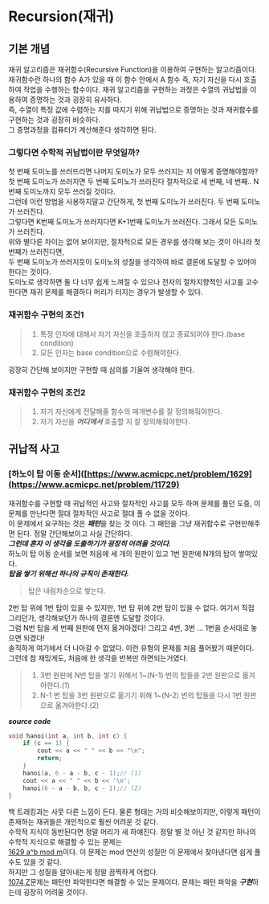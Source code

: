 # Recursion(재귀)
## 기본 개념
재귀 알고리즘은 재귀함수(Recursive Function)을 이용하여 구현하는 알고리즘이다.
재귀함수란 하나의 함수 A가 있을 때 이 함수 안에서 A 함수 즉, 자기 자신을 다시 호출하여 작업을 수행하는 함수이다. 
재귀 알고리즘을 구현하는 과정은 수열의 귀납법을 이용하여 증명하는 것과 굉장히 유사하다.    
즉, 수열이 특정 값에 수렴하는 지를 따지기 위해 귀납법으로 증명하는 것과 재귀함수를 구현하는 것과 굉장히 비슷하다.    
그 증명과정을 컴퓨터가 계산해준다 생각하면 된다. 
### 그렇다면 수학적 귀납법이란 무엇일까?        
첫 번째 도미노를 쓰러뜨리면 나머지 도미노가 모두 쓰러지는 지 어떻게 증명해야할까?      
첫 번째 도미노가 쓰러지면 두 번째 도미노가 쓰러진다 절차적으로 세 번째, 네 번째.. N번째 도미노까지 모두 쓰러질 것이다.    
그런데 이런 방법을 사용하지말고 간단하게, 첫 번째 도미노가 쓰러진다. 두 번째 도미노가 쓰러진다.     
그렇다면 K번째 도미노가 쓰러지다면 K+1번째 도미노가 쓰러진다. 그래서 모든 도미노가 쓰러진다.       
위와 별다른 차이는 없어 보이지만, 절차적으로 모든 경우를 생각해 보는 것이 아니라 첫 번째가 쓰러진다면,    
두 번째 도미노가 쓰러지듯이 도미노의 성질을 생각하여 바로 결론에 도달할 수 있어야 한다는 것이다.      
도미노로 생각하면 둘 다 너무 쉽게 느껴질 수 있으나 전자의 절차지향적인 사고를 고수한다면 재귀 문제를 해결하다 머리가 터지는 경우가 발생할 수 있다.

### 재귀함수 구현의 조건1         
> 1. 특정 인자에 대해서 자기 자신을 호출하지 않고 종료되어야 한다.(base condition)
> 2. 모든 인자는 base condition으로 수렴해야한다.     
    
굉장히 간단해 보이지만 구현할 때 심의를 기울여 생각해야 한다.    
### 재귀함수 구현의 조건2   
> 1. 자기 자신에게 전달해줄 함수의 매개변수를 잘 정의해줘야한다.
> 2. 자기 자신을 ***어디에서*** 호출할 지 잘 정의해줘야한다.         

## 귀납적 사고       
### [하노이 탑 이동 순서]([https://www.acmicpc.net/problem/1629](https://www.acmicpc.net/problem/11729)          
재귀함수를 구현할 때 귀납적인 사고와 절차적인 사고를 모두 하며 문제를 풀던 도중, 이 문제를 만난다면 절대 절차적인 사고로 절대 풀 수 없을 것이다.        
이 문제에서 요구하는 것은 ***패턴***을 찾는 것 이다. 그 패턴을 그냥 재귀함수로 구현만해주면 된다. 정말 간단해보이고 사실 간단하다.     
***그런데 혼자 이 생각을 도출하기가 굉장히 어려울 것이다.***       
하노이 탑 이동 순서를 보면 처음에 세 개의 원판이 있고 1번 원판에 N개의 탑이 쌓여있다.        
***탑을 쌓기 위해선 하나의 규칙이 존재한다.***         
> 탑은 내림차순으로 쌓는다.           
                 
2번 탑 위에 1번 탑이 있을 수 있지만, 1번 탑 위에 2번 탑이 있을 수 없다. 여기서 직접 그리던가, 생각해보던가 하나의 결론엔 도달할 것이다.         
그럼 N번 탑을 세 번째 원판에 먼저 옮겨야겠다! 그리고 4번, 3번 ... 1번을 순서대로 놓으면 되겠다!          
솔직하게 여기에서 더 나아갈 수 없었다. 이런 유형의 문제를 처음 풀어봤기 때문이다.        
그런데 참 재밌게도, 처음에 한 생각을 반복만 하면되는거였다.       
> 1. 3번 원판에 N번 탑을 쌓기 위해서 1~(N-1) 번의 탑들을 2번 원판으로 옮겨야한다.(1)         
> 2. N-1 번 탑을 3번 원판으로 옮기기 위해 1~(N-2) 번의 탑들을 다시 1번 원판으로 옮겨야한다.(2)             
          
***source code***       
```cpp
void hanoi(int a, int b, int c) {
	if (c == 1) {
		cout << a << " " << b << "\n";
		return;
	}      
	hanoi(a, 6 - a - b, c - 1);// (1)       
	cout << a << " " << b << '\n';    
	hanoi(6 - a - b, b, c - 1);// (2)     
}     
```           
백 트래킹과는 사뭇 다른 느낌이 든다. 물론 형태는 거의 비슷해보이지만, 이렇게 패턴이 존재하는 재귀들은 개인적으로 훨씬 어려운 것 같다.             
수학적 지식이 동반된다면 정말 머리가 새 하얘진다. 정말 별 것 아닌 것 같지만 하나의 수학적 지식으로 해결할 수 있는 문제는           
[1629 a^b mod m](https://www.acmicpc.net/problem/1629)이다. 이 문제는 mod 연산의 성질만 이 문제에서 찾아낸다면 쉽게 풀 수도 있을 것 같다.            
하지만 그 성질을 알아내는게 정말 끔찍하게 어렵다.              
[1074 Z](https://www.acmicpc.net/problem/1074)문제는 패턴만 파악한다면 해결할 수 있는 문제이다. 문제는 패턴 파악을 ***구현***하는데 굉장히 어려울 것이다.      











